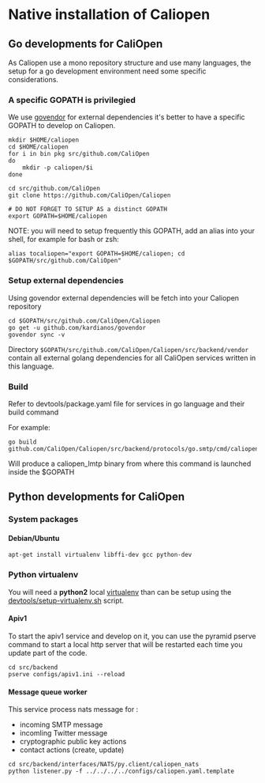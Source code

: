 # Native installation of Caliopen

## Go developments for CaliOpen

As Caliopen use a mono repository structure and use many languages,
the setup for a go development environment need some specific considerations.

### A specific GOPATH is privilegied

We use [govendor](https://github.com/kardianos/govendor) for external dependencies
it's better to have a specific GOPATH to develop on Caliopen.

```
mkdir $HOME/caliopen
cd $HOME/caliopen
for i in bin pkg src/github.com/CaliOpen
do
	mkdir -p caliopen/$i
done

cd src/github.com/CaliOpen
git clone https://github.com/CaliOpen/Caliopen

# DO NOT FORGET TO SETUP AS a distinct GOPATH
export GOPATH=$HOME/caliopen

```

NOTE: you will need to setup frequently this GOPATH, add an alias into your shell, for example for bash or zsh:

```
alias tocaliopen="export GOPATH=$HOME/caliopen; cd $GOPATH/src/github.com/CaliOpen"
```

### Setup external dependencies

Using govendor external dependencies will be fetch into your Caliopen repository

```
cd $GOPATH/src/github.com/CaliOpen/Caliopen
go get -u github.com/kardianos/govendor
govendor sync -v
```

Directory `$GOPATH/src/github.com/CaliOpen/Caliopen/src/backend/vendor` contain
all external golang dependencies for all CaliOpen services written in this
language.

### Build

Refer to devtools/package.yaml file for services in go language and their
build command

For example:

```
go build github.com/CaliOpen/Caliopen/src/backend/protocols/go.smtp/cmd/caliopen_lmtpd
```

Will produce a caliopen_lmtp binary from where this command is launched inside the $GOPATH

## Python developments for CaliOpen

### System packages

#### Debian/Ubuntu

```
apt-get install virtualenv libffi-dev gcc python-dev
```

### Python virtualenv

You will need a **python2** local [virtualenv](https://virtualenv.pypa.io/en/latest/) than can be setup using the
[devtools/setup-virtualenv.sh](../../devtools/setup-virtualenv.sh) script.


#### Apiv1

To start the apiv1 service and develop on it, you can use the pyramid pserve command to start a local
http server that will be restarted each time you update part of the code.

```
cd src/backend
pserve configs/apiv1.ini --reload
```

#### Message queue worker

This service process nats message for :
- incoming SMTP message
- incomling Twitter message
- cryptographic public key actions
- contact actions (create, update)


```
cd src/backend/interfaces/NATS/py.client/caliopen_nats
python listener.py -f ../../../../configs/caliopen.yaml.template
```
